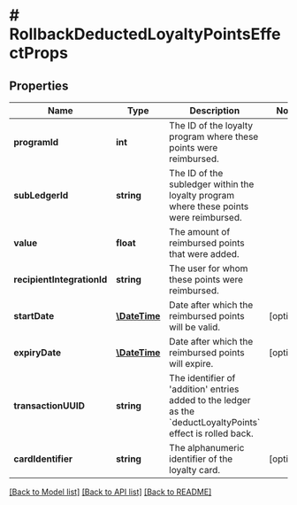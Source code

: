 # # RollbackDeductedLoyaltyPointsEffectProps

## Properties

Name | Type | Description | Notes
------------ | ------------- | ------------- | -------------
**programId** | **int** | The ID of the loyalty program where these points were reimbursed. | 
**subLedgerId** | **string** | The ID of the subledger within the loyalty program where these points were reimbursed. | 
**value** | **float** | The amount of reimbursed points that were added. | 
**recipientIntegrationId** | **string** | The user for whom these points were reimbursed. | 
**startDate** | [**\DateTime**](\DateTime.md) | Date after which the reimbursed points will be valid. | [optional] 
**expiryDate** | [**\DateTime**](\DateTime.md) | Date after which the reimbursed points will expire. | [optional] 
**transactionUUID** | **string** | The identifier of &#39;addition&#39; entries added to the ledger as the &#x60;deductLoyaltyPoints&#x60; effect is rolled back. | 
**cardIdentifier** | **string** | The alphanumeric identifier of the loyalty card. | [optional] 

[[Back to Model list]](../../README.md#documentation-for-models) [[Back to API list]](../../README.md#documentation-for-api-endpoints) [[Back to README]](../../README.md)


